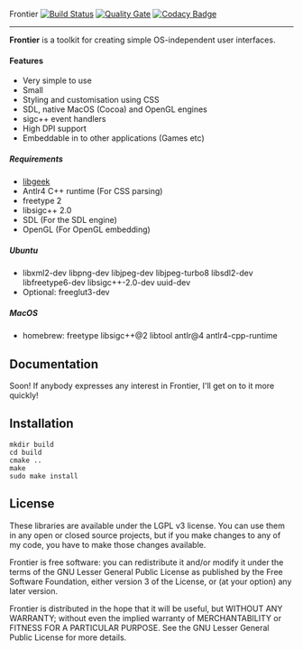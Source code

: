 Frontier [![Build Status](https://travis-ci.org/geekprojects/frontier.svg?branch=develop)](https://travis-ci.org/geekprojects/frontier) [![Quality Gate](https://sonarcloud.io/api/project_badges/measure?project=geekprojects_frontier&metric=alert_status)](https://sonarcloud.io/dashboard?id=geekprojects_frontier) [![Codacy Badge](https://api.codacy.com/project/badge/Grade/fd89c5a557c24f3eb9a17565cb6e9dfb)](https://www.codacy.com/gh/geekprojects/frontier?utm_source=github.com&amp;utm_medium=referral&amp;utm_content=geekprojects/frontier&amp;utm_campaign=Badge_Grade)

--------


**Frontier** is a toolkit for creating simple OS-independent user interfaces.


#### Features
* Very simple to use
* Small
* Styling and customisation using CSS
* SDL, native MacOS (Cocoa) and OpenGL engines
* sigc++ event handlers
* High DPI support
* Embeddable in to other applications (Games etc)


##### Requirements
* [libgeek](https://github.com/geekprojects/libgeek)
* Antlr4 C++ runtime (For CSS parsing)
* freetype 2
* libsigc++ 2.0
* SDL (For the SDL engine)
* OpenGL (For OpenGL embedding)

##### Ubuntu
* libxml2-dev libpng-dev libjpeg-dev libjpeg-turbo8 libsdl2-dev libfreetype6-dev libsigc++-2.0-dev uuid-dev
* Optional: freeglut3-dev

##### MacOS
* homebrew: freetype libsigc++@2 libtool antlr@4 antlr4-cpp-runtime


Documentation
-------------

Soon! If anybody expresses any interest in Frontier, I'll get on to it more quickly!


Installation
------------

```
mkdir build
cd build
cmake ..
make
sudo make install
```


License
-------

These libraries are available under the LGPL v3 license. You can use them
in any open or closed source projects, but if you make changes to any of
my code, you have to make those changes available.

Frontier is free software: you can redistribute it and/or modify
it under the terms of the GNU Lesser General Public License as published by
the Free Software Foundation, either version 3 of the License, or
(at your option) any later version.

Frontier is distributed in the hope that it will be useful,
but WITHOUT ANY WARRANTY; without even the implied warranty of
MERCHANTABILITY or FITNESS FOR A PARTICULAR PURPOSE.  See the
GNU Lesser General Public License for more details.


